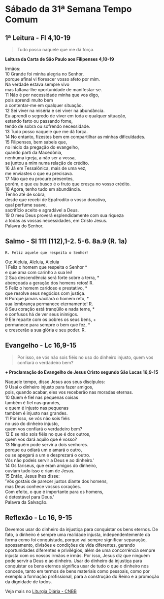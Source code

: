 # Sábado da 31ª Semana Tempo Comum

## 1ª Leitura - Fl 4,10-19

> Tudo posso naquele que me dá força.

**Leitura da Carta de São Paulo aos Filipenses 4,10-19**

Irmãos:   
10 Grande foi minha alegria no Senhor,   
 porque afinal vi florescer vosso afeto por mim.   
 Na verdade estava sempre vivo   
 mas faltava-lhe oportunidade de manifestar-se.   
11 Não é por necessidade minha que vos digo,   
 pois aprendi muito bem   
 a contentar-me em qualquer situação.   
12 Sei viver na miséria e sei viver na abundância.   
 Eu aprendi o segredo de viver em toda e qualquer situação,   
 estando farto ou passando fome,   
 tendo de sobra ou sofrendo necessidade.   
13 Tudo posso naquele que me dá força.   
14 No entanto, fizestes bem em compartilhar as minhas dificuldades.   
15 Filipenses, bem sabeis que,   
 no início da pregação do evangelho,   
 quando parti da Macedônia,   
 nenhuma igreja, a não ser a vossa,   
 se juntou a mim numa relação de crédito.   
16 Já em Tessalônica, mais de uma vez,   
 me enviastes o que eu precisava.   
17 Não que eu procure presentes,   
 porém, o que eu busco é o fruto que cresça no vosso crédito.   
18 Agora, tenho tudo em abundância.   
 Tenho até de sobra,   
 desde que recebi de Epafrodito o vosso donativo,   
 qual perfume suave,   
 sacrifício aceito e agradável a Deus.   
19 O meu Deus proverá esplendidamente com sua riqueza   
 a todas as vossas necessidades, em Cristo Jesus.   
 Palavra do Senhor.

## Salmo - Sl 111 (112),1-2. 5-6. 8a.9 (R. 1a)

`R. Feliz aquele que respeita o Senhor!`

Ou: Aleluia, Aleluia, Aleluia   
1 Feliz o homem que respeita o Senhor *   
 e que ama com carinho a sua lei!   
2 Sua descendência será forte sobre a terra, *   
 abençoada a geração dos homens retos! R.       
5 Feliz o homem caridoso e prestativo, *   
 que resolve seus negócios com justiça.   
6 Porque jamais vacilará o homem reto, *   
 sua lembrança permanece eternamente! R.       
8 Seu coração está tranqüilo e nada teme, *   
 e confusos há de ver seus inimigos.   
9 Ele reparte com os pobres os seus bens, +   
 permanece para sempre o bem que fez, *   
 e crescerão a sua glória e seu poder. R.

## Evangelho - Lc 16,9-15

> Por isso, se vós não sois fiéis no uso do dinheiro injusto, quem vos confiará o verdadeiro bem?

**+ Proclamação do Evangelho de Jesus Cristo segundo São Lucas   16,9-15**

Naquele tempo, disse Jesus aos seus discípulos:   
9 Usai o dinheiro injusto para fazer amigos,   
 pois, quando acabar, eles vos receberão nas moradas eternas.   
10 Quem é fiel nas pequenas coisas   
 também é fiel nas grandes,   
 e quem é injusto nas pequenas   
 também é injusto nas grandes.   
11 Por isso, se vós não sois fiéis   
 no uso do dinheiro injusto,   
 quem vos confiará o verdadeiro bem?   
12 E se não sois fiéis no que é dos outros,   
 quem vos dará aquilo que é vosso?   
13 Ninguém pode servir a dois senhores.   
 porque ou odiará um e amará o outro,   
 ou se apegará a um e desprezará o outro.   
 Vós não podeis servir a Deus e ao dinheiro.'   
14 Os fariseus, que eram amigos do dinheiro,   
 ouviam tudo isso e riam de Jesus.   
15 Então, Jesus lhes disse:   
 'Vós gostais de parecer justos diante dos homens,   
 mas Deus conhece vossos corações.   
 Com efeito, o que é importante para os homens,   
 é detestável para Deus.'   
 Palavra da Salvação.

## Reflexão - Lc 16, 9-15

Devemos usar do dinheiro da injustiça para conquistar os bens eternos. De fato, o dinheiro é sempre uma realidade injusta, independentemente da forma como foi conquistado, porque vai sempre significar separação, apossamento, divisões e condições de vida diferentes, gerando oportunidades diferentes e privilégios, além de uma concorrência sempre injusta com os nossos irmãos e irmãs. Por isso, Jesus diz que ninguém pode servir a Deus e ao dinheiro. Usar do dinheiro da injustiça para conquistar os bens eternos significa usar de tudo o que o dinheiro nos concede, tanto em termos de bens materiais como pessoais, como por exemplo a formação profissional, para a construção do Reino e a promoção da dignidade de todos.

Veja mais no [Liturgia Diária - CNBB](http://liturgiadiaria.cnbb.org.br/app/user/user/UserView.php?ano=2016&mes=11&dia=5)